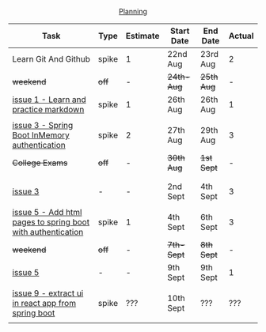 <p align="center"><ins>Planning</ins></p>

| Task                                                                                                                      | Type    | Estimate | Start Date   | End Date     | Actual |
|---------------------------------------------------------------------------------------------------------------------------|---------|----------|--------------|--------------|--------|
| Learn Git And Github                                                                                                      | spike   | 1        | 22nd Aug     | 23rd Aug     | 2      |
| ~~weekend~~                                                                                                               | ~~off~~ | -        | ~~24th-Aug~~ | ~~25th Aug~~ | -      |
| [issue 1 - Learn and practice markdown](https://github.com/collaboncode/learning-platform/issues/1)                       | spike   | 1        | 26th Aug     | 26th Aug     | 1      |
|                                                                                                                           |         |          |              |              |        |
| [issue 3 - Spring Boot InMemory authentication](https://github.com/collaboncode/learning-platform/issues/3)               | spike   | 2        | 27th Aug     | 29th Aug     | 3      |
| ~~College Exams~~                                                                                                         | ~~off~~ | -        | ~~30th Aug~~ | ~~1st Sept~~ | -      |
|                                                                                                                           |         |          |              |              |        |
|                                                                                                                           |         |          |              |              |        |
| [issue 3](https://github.com/collaboncode/learning-platform/issues/3)                                                     | -       | -        | 2nd Sept     | 4th Sept     | 3      |
|                                                                                                                           |         |          |              |              |        |
| [issue 5 - Add html pages to spring boot with authentication](https://github.com/collaboncode/learning-platform/issues/5) | spike   | 1        | 4th Sept     | 6th Sept     | 3      |
| ~~weekend~~                                                                                                               | ~~off~~ | -        | ~~7th-Sept~~ | ~~8th Sept~~ | -      |
| [issue 5](https://github.com/collaboncode/learning-platform/issues/5)                                                     | -       | -        | 9th Sept     | 9th Sept     | 1      |
|                                                                                                                           |         |          |              |              |        |
| [issue 9 - extract ui in react app from spring boot](https://github.com/collaboncode/learning-platform/issues/9)          | spike   | ???      | 10th Sept    | ???          | ???    |
|                                                                                                                           |         |          |              |              |        |
